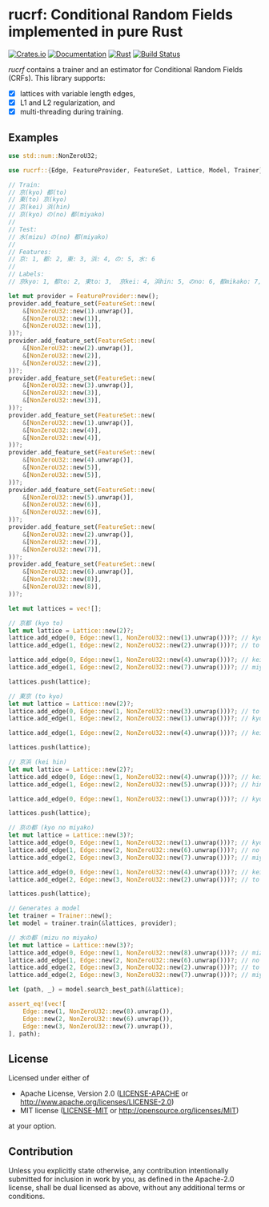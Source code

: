 # rucrf: Conditional Random Fields implemented in pure Rust

[![Crates.io](https://img.shields.io/crates/v/rucrf)](https://crates.io/crates/rucrf)
[![Documentation](https://docs.rs/rucrf/badge.svg)](https://docs.rs/rucrf)
[![Rust](https://img.shields.io/badge/rust-1.63%2B-blue.svg?maxAge=3600)](https://github.com/daac-tools/rucrf)
[![Build Status](https://github.com/daac-tools/rucrf/actions/workflows/rust.yml/badge.svg)](https://github.com/daac-tools/rucrf)

*rucrf* contains a trainer and an estimator for Conditional Random Fields (CRFs).
This library supports:
- [x] lattices with variable length edges,
- [x] L1 and L2 regularization, and
- [x] multi-threading during training.

## Examples

```rust
use std::num::NonZeroU32;

use rucrf::{Edge, FeatureProvider, FeatureSet, Lattice, Model, Trainer};

// Train:
// 京(kyo) 都(to)
// 東(to) 京(kyo)
// 京(kei) 浜(hin)
// 京(kyo) の(no) 都(miyako)
//
// Test:
// 水(mizu) の(no) 都(miyako)
//
// Features:
// 京: 1, 都: 2, 東: 3, 浜: 4, の: 5, 水: 6
//
// Labels:
// 京kyo: 1, 都to: 2, 東to: 3,  京kei: 4, 浜hin: 5, のno: 6, 都mikako: 7, 水mizu: 8

let mut provider = FeatureProvider::new();
provider.add_feature_set(FeatureSet::new(
    &[NonZeroU32::new(1).unwrap()],
    &[NonZeroU32::new(1)],
    &[NonZeroU32::new(1)],
))?;
provider.add_feature_set(FeatureSet::new(
    &[NonZeroU32::new(2).unwrap()],
    &[NonZeroU32::new(2)],
    &[NonZeroU32::new(2)],
))?;
provider.add_feature_set(FeatureSet::new(
    &[NonZeroU32::new(3).unwrap()],
    &[NonZeroU32::new(3)],
    &[NonZeroU32::new(3)],
))?;
provider.add_feature_set(FeatureSet::new(
    &[NonZeroU32::new(1).unwrap()],
    &[NonZeroU32::new(4)],
    &[NonZeroU32::new(4)],
))?;
provider.add_feature_set(FeatureSet::new(
    &[NonZeroU32::new(4).unwrap()],
    &[NonZeroU32::new(5)],
    &[NonZeroU32::new(5)],
))?;
provider.add_feature_set(FeatureSet::new(
    &[NonZeroU32::new(5).unwrap()],
    &[NonZeroU32::new(6)],
    &[NonZeroU32::new(6)],
))?;
provider.add_feature_set(FeatureSet::new(
    &[NonZeroU32::new(2).unwrap()],
    &[NonZeroU32::new(7)],
    &[NonZeroU32::new(7)],
))?;
provider.add_feature_set(FeatureSet::new(
    &[NonZeroU32::new(6).unwrap()],
    &[NonZeroU32::new(8)],
    &[NonZeroU32::new(8)],
))?;

let mut lattices = vec![];

// 京都 (kyo to)
let mut lattice = Lattice::new(2)?;
lattice.add_edge(0, Edge::new(1, NonZeroU32::new(1).unwrap()))?; // kyo
lattice.add_edge(1, Edge::new(2, NonZeroU32::new(2).unwrap()))?; // to

lattice.add_edge(0, Edge::new(1, NonZeroU32::new(4).unwrap()))?; // kei
lattice.add_edge(1, Edge::new(2, NonZeroU32::new(7).unwrap()))?; // miyako

lattices.push(lattice);

// 東京 (to kyo)
let mut lattice = Lattice::new(2)?;
lattice.add_edge(0, Edge::new(1, NonZeroU32::new(3).unwrap()))?; // to
lattice.add_edge(1, Edge::new(2, NonZeroU32::new(1).unwrap()))?; // kyo

lattice.add_edge(1, Edge::new(2, NonZeroU32::new(4).unwrap()))?; // kei

lattices.push(lattice);

// 京浜 (kei hin)
let mut lattice = Lattice::new(2)?;
lattice.add_edge(0, Edge::new(1, NonZeroU32::new(4).unwrap()))?; // kei
lattice.add_edge(1, Edge::new(2, NonZeroU32::new(5).unwrap()))?; // hin

lattice.add_edge(0, Edge::new(1, NonZeroU32::new(1).unwrap()))?; // kyo

lattices.push(lattice);

// 京の都 (kyo no miyako)
let mut lattice = Lattice::new(3)?;
lattice.add_edge(0, Edge::new(1, NonZeroU32::new(1).unwrap()))?; // kyo
lattice.add_edge(1, Edge::new(2, NonZeroU32::new(6).unwrap()))?; // no
lattice.add_edge(2, Edge::new(3, NonZeroU32::new(7).unwrap()))?; // miyako

lattice.add_edge(0, Edge::new(1, NonZeroU32::new(4).unwrap()))?; // kei
lattice.add_edge(2, Edge::new(3, NonZeroU32::new(2).unwrap()))?; // to

lattices.push(lattice);

// Generates a model
let trainer = Trainer::new();
let model = trainer.train(&lattices, provider);

// 水の都 (mizu no miyako)
let mut lattice = Lattice::new(3)?;
lattice.add_edge(0, Edge::new(1, NonZeroU32::new(8).unwrap()))?; // mizu
lattice.add_edge(1, Edge::new(2, NonZeroU32::new(6).unwrap()))?; // no
lattice.add_edge(2, Edge::new(3, NonZeroU32::new(2).unwrap()))?; // to
lattice.add_edge(2, Edge::new(3, NonZeroU32::new(7).unwrap()))?; // miyako

let (path, _) = model.search_best_path(&lattice);

assert_eq!(vec![
    Edge::new(1, NonZeroU32::new(8).unwrap()),
    Edge::new(2, NonZeroU32::new(6).unwrap()),
    Edge::new(3, NonZeroU32::new(7).unwrap()),
], path);
```

## License

Licensed under either of

 * Apache License, Version 2.0
   ([LICENSE-APACHE](LICENSE-APACHE) or http://www.apache.org/licenses/LICENSE-2.0)
 * MIT license
   ([LICENSE-MIT](LICENSE-MIT) or http://opensource.org/licenses/MIT)

at your option.

## Contribution

Unless you explicitly state otherwise, any contribution intentionally submitted
for inclusion in work by you, as defined in the Apache-2.0 license, shall be
dual licensed as above, without any additional terms or conditions.
